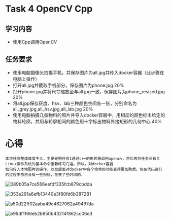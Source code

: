 # Task 4 OpenCV Cpp
## 学习内容
 - 使用Cpp调用OpenCV
## 任务要求
 - 使用电脑摄像头拍摄手机，并保存图片为all.jpg并传入docker容器（此步骤在电脑上操作）
 - 打开all.jpg并截取手机部分，保存图片为phone.jpg 20%
 - 打开phone.jpg并将尺寸缩放至与all.jpg一致，保存图片为phone_resized.jpg 20%
 - 将all.jpp保存灰度、hsv、lab三种颜色空间各一张，分别命名为all_gray.jpg,all_hsv.jpg,all_lab.jpg 20%
 - 使用电脑拍摄几张物料的照片并导入docker容器中，用相反的颜色标出给定的物料轮廓，并用与轮廓相同的颜色用十字标出物料外接矩形的几何中心 40%



 # 心得

 ~~~
本次任务整体难度不大，主要是把任务1通过c++的形式来调用opencv，然后再将任务三有关Linux操作系统的基本命令重新练习几遍。所以，对docker容器
如何传入本地图片的操作，以及后面对docker中各个命令的功能变得更加熟悉。但在代码运行的过程中依然会有一些报错，花费了些时间的。
 ~~~



![089b05a7ce566eefdf335fcb879cbdda](https://github.com/user-attachments/assets/0382ee26-ed7a-454b-983d-947e80f444bb)


![353e291a6efb13440e3f80fd6b387281](https://github.com/user-attachments/assets/55ef26a8-8f74-49ad-bd98-cfe557539b13)

![a50d22ff02aaba49c4627062a49497da](https://github.com/user-attachments/assets/0471b55b-c5b0-4123-a5f6-2791614c82c4)

![e95df1166eb2b950b43214f862cc06e3](https://github.com/user-attachments/assets/17e5590c-3747-489a-9613-33c87e4b9156)




